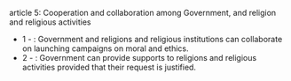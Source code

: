 article 5: Cooperation and collaboration among Government, and religion and religious activities

<ul>
			<li>1 - : Government and religions and religious institutions can collaborate on launching campaigns on moral and ethics.<ul>
			</ul></li>			<li>2 - : Government can provide supports to religions and religious activities provided that their request is justified.<ul>
			</ul></li></ul>
